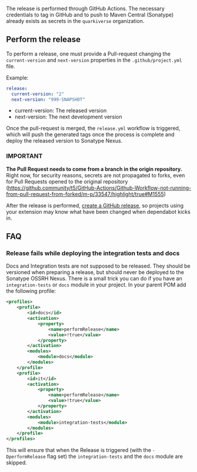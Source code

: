 The release is performed through GitHub Actions. The necessary credentials to tag in GitHub and to push to Maven Central (Sonatype)
already exists as secrets in the `quarkiverse` organization. 

## Perform the release 

To perform a release, one must provide a Pull-request changing the `current-version` and `next-version` properties in the `.github/project.yml` file.

Example: 
```yaml
release:
  current-version: "2"
  next-version: "999-SNAPSHOT"    
```

* current-version: The released version
* next-version: The next development version

Once the pull-request is merged, the `release.yml` workflow is triggered, which will push the generated tags once the process is complete and deploy the released version to Sonatype Nexus. 

### IMPORTANT
**The Pull Request needs to come from a branch in the origin repository.** Right now, for security reasons, secrets are not propagated to forks, even for Pull Requests opened to the original repository (https://github.community/t5/GitHub-Actions/Github-Workflow-not-running-from-pull-request-from-forked/m-p/33547/highlight/true#M1555)

After the release is performed, [create a GitHub release](https://docs.github.com/en/repositories/releasing-projects-on-github/managing-releases-in-a-repository#creating-a-release), so projects using your extension may know what have been changed when dependabot kicks in.

## FAQ

### Release fails while deploying the integration tests and docs

Docs and Integration tests are not supposed to be released. They should be versioned when preparing a release, but should never be deployed to the Sonatype OSSRH Nexus.
There is a small trick you can do if you have an `integration-tests` or `docs` module in your project. In your parent POM add the following profile: 

```xml
<profiles>
    <profile>
        <id>docs</id>
        <activation>
            <property>
                <name>performRelease</name>
                <value>!true</value>
            </property>
        </activation>
        <modules>
            <module>docs</module>
        </modules>
    </profile>
    <profile>
        <id>it</id>
        <activation>
            <property>
                <name>performRelease</name>
                <value>!true</value>
            </property>
        </activation>
        <modules>
            <module>integration-tests</module>
        </modules>
    </profile>
</profiles>
```

This will ensure that when the Release is triggered (with the `-DperformRelease` flag set) the `integration-tests` and the `docs` module are skipped.

